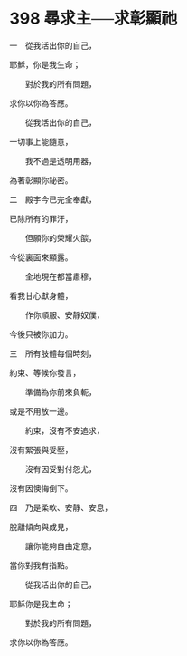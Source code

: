 # 398 尋求主──求彰顯祂

一　從我活出你的自己，

耶穌，你是我生命；

　　對於我的所有問題，

求你以你為答應。

　　從我活出你的自己，

一切事上能隨意，

　　我不過是透明用器，

為著彰顯你祕密。

二　殿宇今已完全奉獻，

已除所有的罪汙，

　　但願你的榮耀火燄，

今從裏面來顯露。

　　全地現在都當肅穆，

看我甘心獻身體，

　　作你順服、安靜奴僕，

今後只被你加力。

三　所有肢體每個時刻，

約束、等候你發言，

　　準備為你前來負軛，

或是不用放一邊。

　　約束，沒有不安追求，

沒有緊張與受壓，

　　沒有因受對付怨尤，

沒有因懊悔倒下。

四　乃是柔軟、安靜、安息，

脫離傾向與成見，

　　讓你能夠自由定意，

當你對我有指點。

　　從我活出你的自己，

耶穌你是我生命；

　　對於我的所有問題，

求你以你為答應。

